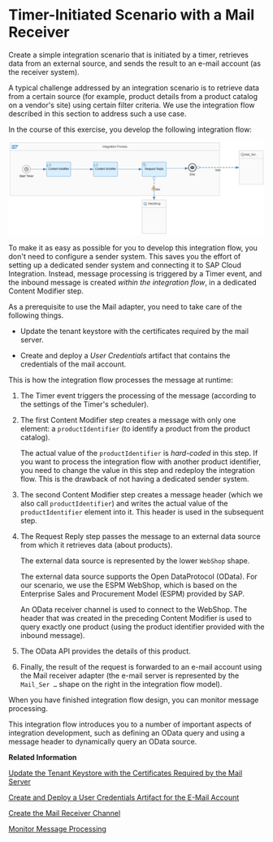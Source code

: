 <!-- loiobfee17e150de43c9a1b363746c5a7e72 -->

# Timer-Initiated Scenario with a Mail Receiver

Create a simple integration scenario that is initiated by a timer, retrieves data from an external source, and sends the result to an e-mail account \(as the receiver system\).



A typical challenge addressed by an integration scenario is to retrieve data from a certain source \(for example, product details from a product catalog on a vendor's site\) using certain filter criteria. We use the integration flow described in this section to address such a use case.

In the course of this exercise, you develop the following integration flow:

![](images/Getting_Started_INtegration_Flow_with_Timer_c0c6b96.png)

To make it as easy as possible for you to develop this integration flow, you don't need to configure a sender system. This saves you the effort of setting up a dedicated sender system and connecting it to SAP Cloud Integration. Instead, message processing is triggered by a Timer event, and the inbound message is created *within the integration flow*, in a dedicated Content Modifier step.

As a prerequisite to use the Mail adapter, you need to take care of the following things.

-   Update the tenant keystore with the certificates required by the mail server.

-   Create and deploy a *User Credentials* artifact that contains the credentials of the mail account.


This is how the integration flow processes the message at runtime:

1.  The Timer event triggers the processing of the message \(according to the settings of the Timer's scheduler\).

2.  The first Content Modifier step creates a message with only one element: a `productIdentifier` \(to identify a product from the product catalog\).

    The actual value of the `productIdentifier` is *hard-coded* in this step. If you want to process the integration flow with another product identifier, you need to change the value in this step and redeploy the integration flow. This is the drawback of not having a dedicated sender system.

3.  The second Content Modifier step creates a message header \(which we also call `productIdentifier`\) and writes the actual value of the `productIdentifier` element into it. This header is used in the subsequent step.

4.  The Request Reply step passes the message to an external data source from which it retrieves data \(about products\).

    The external data source is represented by the lower `WebShop` shape.

    The external data source supports the Open DataProtocol \(OData\). For our scenario, we use the ESPM WebShop, which is based on the Enterprise Sales and Procurement Model \(ESPM\) provided by SAP.

    An OData receiver channel is used to connect to the WebShop. The header that was created in the preceding Content Modifier is used to query exactly one product \(using the product identifier provided with the inbound message\).

5.  The OData API provides the details of this product.

6.  Finally, the result of the request is forwarded to an e-mail account using the Mail receiver adapter \(the e-mail server is represented by the `Mail_Ser …` shape on the right in the integration flow model\).


When you have finished integration flow design, you can monitor message processing.

This integration flow introduces you to a number of important aspects of integration development, such as defining an OData query and using a message header to dynamically query an OData source.

**Related Information**  


[Update the Tenant Keystore with the Certificates Required by the Mail Server](update-the-tenant-keystore-with-the-certificates-required-by-the-mail-server-5d5495e.md "Add the required server root certificates (required by the e-mail provider) to the tenant keystore.")

[Create and Deploy a User Credentials Artifact for the E-Mail Account](create-and-deploy-a-user-credentials-artifact-for-the-e-mail-account-1c1fced.md "Deploy a User Credentials artifact that contains the user name and password for your receiver mail account.")

 <?sap-ot O2O class="- topic/link " href="dc464296532f4d5aa7e49fc21e016b79.xml" text="" desc="" xtrc="link:3" xtrf="file:/home/builder/src/dita-all/cdo1688560638547/loio3268cb35959d4b368fb49de861bfe8a1_en-US/src/content/localization/en-us/bfee17e150de43c9a1b363746c5a7e72.xml" ?> 

 <?sap-ot O2O class="- topic/link " href="1399da491e7946999ead9566ae751311.xml" text="" desc="" xtrc="link:4" xtrf="file:/home/builder/src/dita-all/cdo1688560638547/loio3268cb35959d4b368fb49de861bfe8a1_en-US/src/content/localization/en-us/bfee17e150de43c9a1b363746c5a7e72.xml" ?> 

 <?sap-ot O2O class="- topic/link " href="b60b009577f54f7eb56b457c16b25b26.xml" text="" desc="" xtrc="link:5" xtrf="file:/home/builder/src/dita-all/cdo1688560638547/loio3268cb35959d4b368fb49de861bfe8a1_en-US/src/content/localization/en-us/bfee17e150de43c9a1b363746c5a7e72.xml" ?> 

 <?sap-ot O2O class="- topic/link " href="b08ee602f6954b2eb3cfd111f9a4d367.xml" text="" desc="" xtrc="link:6" xtrf="file:/home/builder/src/dita-all/cdo1688560638547/loio3268cb35959d4b368fb49de861bfe8a1_en-US/src/content/localization/en-us/bfee17e150de43c9a1b363746c5a7e72.xml" ?> 

[Create the Mail Receiver Channel](create-the-mail-receiver-channel-a6966fd.md "Add a Mail receiver channel to enable the integration flow to send messages to an e-mail account.")

[Monitor Message Processing](monitor-message-processing-d18a644.md "")

